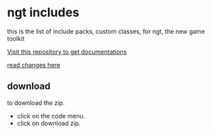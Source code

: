 # ngt includes

this is the list of include packs, custom classes, for ngt, the new game toolkit

[Visit this repository to get documentations](https://github.com/harrymkt/ngt-docs)

[read changes here](changes.md)
## download
to download the zip.
* click on the code menu.
* click on download zip.
